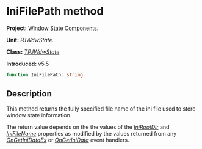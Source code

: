 # IniFilePath method #

**Project:** [Window State Components](../API.md).

**Unit:** _PJWdwState_.

**Class:** _[TPJWdwState](./TPJWdwState.md)_

**Introduced:** v5.5

```pascal
function IniFilePath: string
```

## Description ##

This method returns the fully specified file name of the ini file used to store window state information.

The return value depends on the the values of the _[IniRootDir](./TPJWdwState-IniRootDir.md)_ and _[IniFileName](./TPJWdwState-IniFileName.md)_ properties as modified by the values returned from any _[OnGetIniDataEx](./TPJWdwState-OnGetIniDataEx.md)_ or _[OnGetIniData](./TPJWdwState-OnGetIniData.md)_ event handlers.